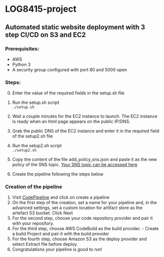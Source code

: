 # LOG8415-project

## Automated static website deployment with 3 step CI/CD on S3 and EC2

### Prerequisites:
- AWS 
- Python 3 
- A security group configured with port 80 and 5000 open 

### Steps: 
  0. Enter the value of the required fields in the setup.sh file
  1. Run the setup.sh script \
     ```./setup.sh```
  2. Wait a couple minutes for the EC2 instance to launch. The EC2 instance is ready when an html page appears on the public IP/DNS.
  3. Grab the public DNS of the EC2 instance and enter it in the required field of the setup2.sh file
  4. Run the setup2.sh script \
     ```./setup2.sh```
  5. Copy the content of the file add_policy_sns.json and paste it as the new policy of the SNS topic. [Your SNS topic can be accessed here](https://console.aws.amazon.com/sns/v3/home)

  6. Create the pipeline following the steps below


### Creation of the pipeline

  1. Visit [CodePipeline](https://console.aws.amazon.com/codesuite/codepipeline/pipelines) and click on create a pipeline
  2. On the first step of the creation, set a name for your pipeline and, in the advanced settings, set a custom location for artifact store as the artefact S3 bucket. Click Next
  3. For the second step, choose your code repository provider and pair it with your repository.
  4. For the third step, choose AWS CodeBuild as the build provider. 
    - Create a build Project and pair it with the build provider
  5. For the fourth step, choose Amazon S3 as the deploy provider and select Extract file before deploy.
  6. Congratulations your pipeline is good to run!
